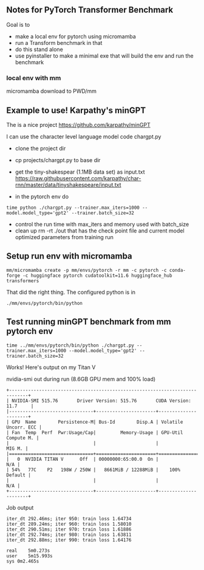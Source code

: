 ## Notes for PyTorch Transformer Benchmark

Goal is to

- make a local env for pytorch using micromamba
- run a Transform benchmark in that
- do this stand alone
- use pyinstaller to make a minimal exe that will build the env and run the benchmark

### local env with mm

micromamba download to PWD/mm

## Example to use! Karpathy's minGPT

The is a nice project
https://github.com/karpathy/minGPT

I can use the character level language model code chargpt.py

- clone the project dir
- cp projects/chargpt.py to base dir
- get the tiny-shakespear (1.1MB data set) as input.txt
  https://raw.githubusercontent.com/karpathy/char-rnn/master/data/tinyshakespeare/input.txt

- in the pytorch env do

```
time python ./chargpt.py --trainer.max_iters=1000 --model.model_type='gpt2' --trainer.batch_size=32
```

- control the run time with max_iters and memory used with batch_size
- clean up rm -rt ./out that has the check point file and current model optimized parameters from training run

## Setup run env with micromamba

```
mm/micromamba create -p mm/envs/pytorch -r mm -c pytorch -c conda-forge -c huggingface pytorch cudatoolkit=11.6 huggingface_hub transformers
```

That did the right thing. The configured python is in

```
./mm/envs/pytorch/bin/python
```

## Test running minGPT benchmark from mm pytorch env

```
time ../mm/envs/pytorch/bin/python ./chargpt.py --trainer.max_iters=1000 --model.model_type='gpt2' --trainer.batch_size=32
```

Works! Here's output on my Titan V

nvidia-smi out during run (8.6GB GPU mem and 100% load)

```
+-----------------------------------------------------------------------------+
| NVIDIA-SMI 515.76       Driver Version: 515.76       CUDA Version: 11.7     |
|-------------------------------+----------------------+----------------------+
| GPU  Name        Persistence-M| Bus-Id        Disp.A | Volatile Uncorr. ECC |
| Fan  Temp  Perf  Pwr:Usage/Cap|         Memory-Usage | GPU-Util  Compute M. |
|                               |                      |               MIG M. |
|===============================+======================+======================|
|   0  NVIDIA TITAN V      Off  | 00000000:65:00.0  On |                  N/A |
| 54%   77C    P2   198W / 250W |   8661MiB / 12288MiB |    100%      Default |
|                               |                      |                  N/A |
+-------------------------------+----------------------+----------------------+
```

Job output

```
iter_dt 292.46ms; iter 950: train loss 1.64734
iter_dt 289.24ms; iter 960: train loss 1.58010
iter_dt 290.51ms; iter 970: train loss 1.61886
iter_dt 292.74ms; iter 980: train loss 1.63811
iter_dt 292.88ms; iter 990: train loss 1.64176

real	5m0.273s
user	5m15.993s
sys	0m2.465s

```
